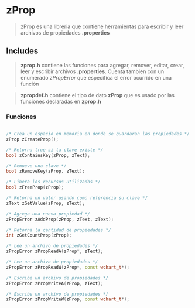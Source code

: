 # zProp

>zProp es una libreria que contiene herramientas para escribir y leer archivos de propiedades **.properties**

## Includes
> **zprop.h** contiene las funciones para agregar, remover, editar, crear, leer y escribir archivos **.properties**. Cuenta tambien con un enumerado *zPropError* que especifica el error ocurrido en una función

> **zpropdef.h** contiene el tipo de dato **zProp** que es usado por las funciones declaradas en **zprop.h**

### Funciones

```cpp

/* Crea un espacio en memoria en donde se guardaran las propiedades */
zProp zCreateProp();

/* Retorna true si la clave existe */
bool zContainsKey(zProp, zText);

/* Remueve una clave */
bool zRemoveKey(zProp, zText);

/* Libera los recursos utilizados */
bool zFreeProp(zProp);

/* Retorna un valor usando como referencia su clave */
zText zGetValue(zProp, zText);

/* Agrega una nueva propiedad */
zPropError zAddProp(zProp, zText, zText);

/* Retorna la cantidad de propiedades */
int zGetCountProp(zProp);

/* Lee un archivo de propiedades */
zPropError zPropReadA(zProp*, zText);

/* Lee un archivo de propiedades */
zPropError zPropReadW(zProp*, const wchart_t*);

/* Escribe un archivo de propiedades */
zPropError zPropWriteA(zProp, zText);

/* Escribe un archivo de propiedades */
zPropError zPropWriteW(zProp, const wchart_t*);
```